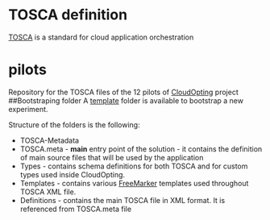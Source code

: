 # TOSCA definition
[TOSCA](https://www.oasis-open.org/committees/tosca/) is a standard for cloud application orchestration
# pilots
Repository for the TOSCA files of the 12 pilots of [CloudOpting](http://www.cloudopting.eu/) project
##Bootstraping folder
A [template](https://github.com/CloudOpting/pilots/tree/master/template) folder is available to bootstrap a new experiment.

Structure of the folders is the following:
 - TOSCA-Metadata
  - TOSCA.meta - **main** entry point of the solution - it contains the definition of main source files that will be used by the application
 - Types - contains schema definitions for both TOSCA and for custom types used inside CloudOpting.
 - Templates - contains various [FreeMarker](http://freemarker.org/) templates used throughout TOSCA XML file.
 - Definitions - contains the main TOSCA file in XML format. It is referenced from TOSCA.meta file

